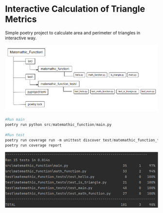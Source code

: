 # Interactive Calculation of Triangle Metrics

Simple poetry project to calculate area and perimeter of triangles in interactive way.

![Class Diagram](Diagram.png)


```python
#Run main
poetry run python src/matemathic_function/main.py

#Run test
poetry run coverage run -m unittest discover test/matemathic_function_tests/
poetry run coverage report
```

![Test Coverage](test_coverage.PNG)
